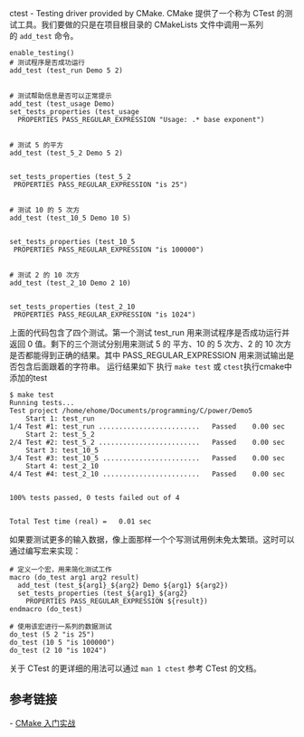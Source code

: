 ctest - Testing driver provided by CMake.
CMake 提供了一个称为 CTest 的测试工具。我们要做的只是在项目根目录的 CMakeLists 文件中调用一系列的 `add_test` 命令。
```
enable_testing()
# 测试程序是否成功运行
add_test (test_run Demo 5 2)


# 测试帮助信息是否可以正常提示
add_test (test_usage Demo)
set_tests_properties (test_usage
  PROPERTIES PASS_REGULAR_EXPRESSION "Usage: .* base exponent")


# 测试 5 的平方
add_test (test_5_2 Demo 5 2)


set_tests_properties (test_5_2
 PROPERTIES PASS_REGULAR_EXPRESSION "is 25")


# 测试 10 的 5 次方
add_test (test_10_5 Demo 10 5)


set_tests_properties (test_10_5
 PROPERTIES PASS_REGULAR_EXPRESSION "is 100000")


# 测试 2 的 10 次方
add_test (test_2_10 Demo 2 10)


set_tests_properties (test_2_10
 PROPERTIES PASS_REGULAR_EXPRESSION "is 1024")
```
上面的代码包含了四个测试。第一个测试 test_run 用来测试程序是否成功运行并返回 0 值。剩下的三个测试分别用来测试 5 的 平方、10 的 5 次方、2 的 10 次方是否都能得到正确的结果。其中 PASS_REGULAR_EXPRESSION 用来测试输出是否包含后面跟着的字符串。
运行结果如下
执行 `make test` 或 `ctest`执行cmake中添加的test
```
$ make test
Running tests...
Test project /home/ehome/Documents/programming/C/power/Demo5
    Start 1: test_run
1/4 Test #1: test_run .........................   Passed    0.00 sec
    Start 2: test_5_2
2/4 Test #2: test_5_2 .........................   Passed    0.00 sec
    Start 3: test_10_5
3/4 Test #3: test_10_5 ........................   Passed    0.00 sec
    Start 4: test_2_10
4/4 Test #4: test_2_10 ........................   Passed    0.00 sec


100% tests passed, 0 tests failed out of 4


Total Test time (real) =   0.01 sec
```
如果要测试更多的输入数据，像上面那样一个个写测试用例未免太繁琐。这时可以通过编写宏来实现：
```
# 定义一个宏，用来简化测试工作
macro (do_test arg1 arg2 result)
  add_test (test_${arg1}_${arg2} Demo ${arg1} ${arg2})
  set_tests_properties (test_${arg1}_${arg2}
    PROPERTIES PASS_REGULAR_EXPRESSION ${result})
endmacro (do_test)
 
# 使用该宏进行一系列的数据测试
do_test (5 2 "is 25")
do_test (10 5 "is 100000")
do_test (2 10 "is 1024")
```
关于 CTest 的更详细的用法可以通过 `man 1 ctest` 参考 CTest 的文档。


## 参考链接
- [CMake 入门实战](https://www.hahack.com/codes/cmake/)



